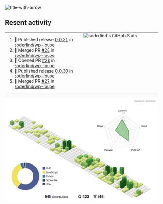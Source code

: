 
![title-with-arrow](https://github.com/soderlind/soderlind/assets/1649452/0f685042-97c3-46ba-b290-804d07f05370)



## Resent activity

<table width="100%" border="0"><tr><td width="49%">

<!--START_SECTION:activity-->
1. 🚀 Published release [0.0.31](https://github.com/soderlind/wp-loupe/releases/tag/0.0.31) in [soderlind/wp-loupe](https://github.com/soderlind/wp-loupe)
2. 🎉 Merged PR [#28](https://github.com/soderlind/wp-loupe/pull/28) in [soderlind/wp-loupe](https://github.com/soderlind/wp-loupe)
3. 💪 Opened PR [#28](https://github.com/soderlind/wp-loupe/pull/28) in [soderlind/wp-loupe](https://github.com/soderlind/wp-loupe)
4. 🚀 Published release [0.0.30](https://github.com/soderlind/wp-loupe/releases/tag/0.0.30) in [soderlind/wp-loupe](https://github.com/soderlind/wp-loupe)
5. 🎉 Merged PR [#27](https://github.com/soderlind/wp-loupe/pull/27) in [soderlind/wp-loupe](https://github.com/soderlind/wp-loupe)
<!--END_SECTION:activity-->
  </td>
<td width="49%" valign="top">
     <img  alt="soderlind's GitHub Stats" src="https://awesome-github-stats.azurewebsites.net/user-stats/soderlind?cardType=octocat&theme=github&preferLogin=false&Title=FFFFFF&Border=FFFFFF" />
</td></tr></table>


![](./profile-3d-contrib/profile-green-animate.svg)


